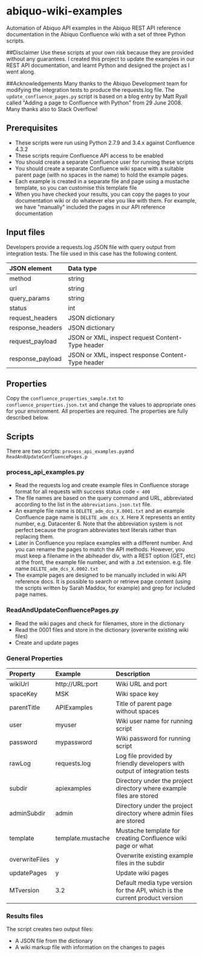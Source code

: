 # abiquo-wiki-examples
Automation of Abiquo API examples in the Abiquo REST API reference documentation in the Abiquo Confluence wiki with a set of three Python scripts.

##Disclaimer
Use these scripts at your own risk because they are provided without any guarantees. I created this project to update the examples in our REST API documentation, and learnt Python and designed the project as I went along. 

##Acknowledgements
Many thanks to the Abiquo Development team for modifying the integration tests to produce the requests.log file.
The `update_confluence_pages.py` script is based on a blog entry by Matt Ryall called "Adding a page to Confluence with Python" from 29 June 2008. Many thanks also to Stack Overflow!

## Prerequisites
* These scripts were run using Python 2.7.9 and 3.4.x against Confluence 4.3.2
* These scripts require Confluence API access to be enabled
* You should create a separate Confluence user for running these scripts
* You should create a separate Confluence wiki space with a suitable parent page (with no spaces in the name) to hold the example pages. 
* Each example is created in a separate file and page using a mustache template, so you can customise this template file
* When you have checked your results, you can copy the pages to your documentation wiki or do whatever else you like with them. For example, we have "manually" included the pages in our API reference documentation


## Input files
Developers provide a requests.log JSON file with query output from integration tests. The file used in this case has the following content.

| JSON element | Data type |
| :---------------- |:--------- |
| method | string |
| url | string |
| query_params | string |
| status | int |
| request_headers | JSON dictionary |
| response_headers | JSON dictionary |
| request_payload | JSON or XML, inspect request Content-Type header |
| response_payload | JSON or XML, inspect response Content-Type header |

## Properties
Copy the `confluence_properties_sample.txt` to `confluence_properties.json.txt` and change the values to appropriate ones for your environment. All properties are required. The properties are fully described below.


## Scripts
There are two scripts: `process_api_examples.py`and `ReadAndUpdateConfluencePages.p`
### process_api_examples.py
* Read the requests log and create example files in Confluence storage format for all requests with success status code `< 400`
* The file names are based on the query command and URL, abbreviated according to the list in the `abbreviations.json.txt` file. 
* An example file name is `DELETE_adm_dcs_X.0001.txt` and an example Confluence page name is `DELETE_adm_dcs_X`. Here X represents an entity number, e.g. Datacenter 6. Note that the abbreviation system is not perfect because the program abbreviates text literals rather than replacing them.
* Later in Confluence you replace examples with a different number. And you can rename the pages to match the API methods. However, you must keep a filename in the abiheader div, with a REST option (GET, etc) at the front, the example file number, and with a .txt extension. e.g. file name `DELETE_adm_dcs_X.0002.txt` 
* The example pages are designed to be manually included in wiki API reference docs. It is possible to search or retrieve page content (using the scripts written by Sarah Maddox, for example) and grep for included page names.

### ReadAndUpdateConfluencePages.py
 * Read the wiki pages and check for filenames, store in the dictionary
 * Read the 0001 files and store in the dictionary (overwrite existing wiki files)
 * Create and update pages  

### General Properties

|Property | Example | Description |
|:-----|:-----|:------|
|wikiUrl |  http://URL:port | Wiki URL and port |
|spaceKey | MSK | Wiki space key |
|parentTitle | APIExamples | Title of parent page without spaces  |
|user |  myuser | Wiki user name for running script |
|password | mypassword | Wiki password for running script |
|rawLog | requests.log | Log file provided by friendly developers with output of integration tests |
|subdir | apiexamples | Directory under the project directory where example files are stored |
|adminSubdir | admin | Directory under the project directory where admin files are stored |
|template | template.mustache | Mustache template for creating Confluence wiki page or what 
|overwriteFiles | y | Overwrite existing example files in the subdir |
|updatePages| y | Update wiki pages |
|MTversion | 3.2 | Default media type version for the API, which is the current product version |

### Results files
The script creates two output files:
 * A JSON file from the dictionary
 * A wiki markup file with information on the changes to pages


